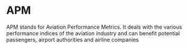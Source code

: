 # APM
 APM stands for Aviation Performance Metrics. It deals with the various performance indices of the aviation industry and can benefit potential passengers, airport authorities and airline companies
